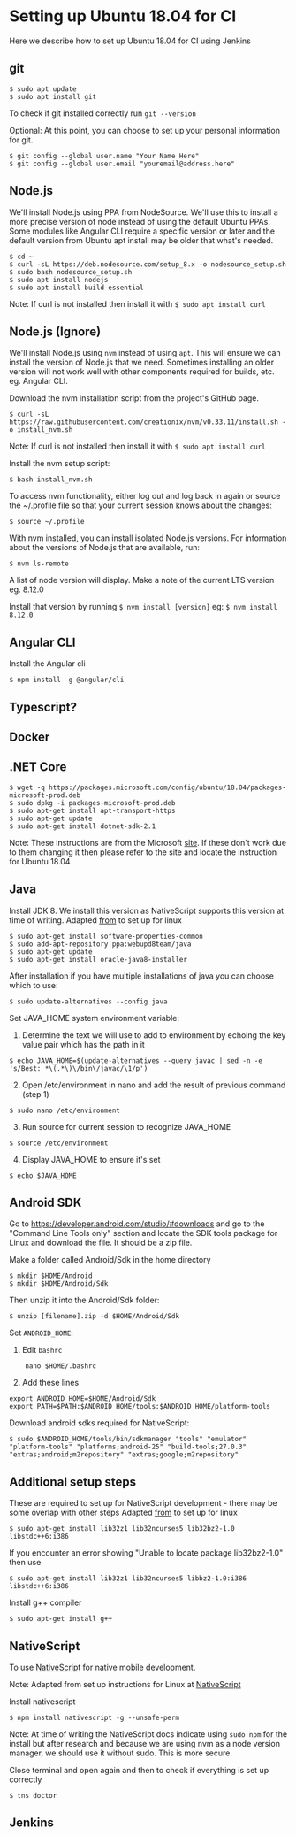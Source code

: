 # Setting up Ubuntu 18.04 for CI 

Here we describe how to set up Ubuntu 18.04 for CI using Jenkins

## git

````
$ sudo apt update
$ sudo apt install git
````
To check if git installed correctly run `git --version`

Optional: At this point, you can choose to set up your personal information for git.
````
$ git config --global user.name "Your Name Here"
$ git config --global user.email "youremail@address.here"
````

## Node.js

We'll install Node.js using PPA from NodeSource. We'll use this to install a more precise version of node instead of using the default Ubuntu PPAs. Some modules like Angular CLI require a specific version or later and the default version from Ubuntu apt install may be older that what's needed. 

````
$ cd ~
$ curl -sL https://deb.nodesource.com/setup_8.x -o nodesource_setup.sh
$ sudo bash nodesource_setup.sh
$ sudo apt install nodejs
$ sudo apt install build-essential
````

Note: If curl is not installed then install it with `$ sudo apt install curl`


## Node.js (Ignore)

We'll install Node.js using `nvm` instead of using `apt`. This will ensure we can install the version of Node.js that we need.
Sometimes installing an older version will not work well with other components required for builds, etc. eg. Angular CLI.

Download the nvm installation script from the project's GitHub page.

````shell
$ curl -sL https://raw.githubusercontent.com/creationix/nvm/v0.33.11/install.sh -o install_nvm.sh
````

Note: If curl is not installed then install it with `$ sudo apt install curl`

Install the nvm setup script:
````
$ bash install_nvm.sh
````

To access nvm functionality, either log out and log back in again or source the ~/.profile file so that your current session knows about the changes:
    
    $ source ~/.profile

With nvm installed, you can install isolated Node.js versions. For information about the versions of Node.js that are available, run:

    $ nvm ls-remote

A list of node version will display. Make a note of the current LTS version eg. 8.12.0

Install that version by running `$ nvm install [version]` eg: `$ nvm install 8.12.0`


## Angular CLI

Install the Angular cli

    $ npm install -g @angular/cli

## Typescript?

## Docker


## .NET Core


````
$ wget -q https://packages.microsoft.com/config/ubuntu/18.04/packages-microsoft-prod.deb
$ sudo dpkg -i packages-microsoft-prod.deb
$ sudo apt-get install apt-transport-https
$ sudo apt-get update
$ sudo apt-get install dotnet-sdk-2.1
````

Note: These instructions are from the Microsoft [site](https://www.microsoft.com/net/download/linux-package-manager/ubuntu18-04/sdk-current). If these don't work due to them changing it then please refer to the site and locate the instruction for Ubuntu 18.04

## Java

Install JDK 8. We install this version as NativeScript supports this version at time of writing.
Adapted [from](https://docs.nativescript.org/start/ns-setup-linux) to set up for linux

````
$ sudo apt-get install software-properties-common
$ sudo add-apt-repository ppa:webupd8team/java
$ sudo apt-get update
$ sudo apt-get install oracle-java8-installer
````

After installation if you have multiple installations of java you can choose which to use:

    $ sudo update-alternatives --config java

Set JAVA_HOME system environment variable:

1. Determine the text we will use to add to environment by echoing the key value pair which has the path in it
````
$ echo JAVA_HOME=$(update-alternatives --query javac | sed -n -e 's/Best: *\(.*\)\/bin\/javac/\1/p')
```` 
2. Open /etc/environment in nano and add the result of previous command (step 1)
````
$ sudo nano /etc/environment
````
3. Run source for current session to recognize JAVA_HOME
````
$ source /etc/environment
````
4. Display JAVA_HOME to ensure it's set
````
$ echo $JAVA_HOME
````

## Android SDK

Go to https://developer.android.com/studio/#downloads and go to the "Command Line Tools only" section and locate the SDK tools package for Linux and download the file. It should be a zip file.

Make a folder called Android/Sdk in the home directory
    
    $ mkdir $HOME/Android
    $ mkdir $HOME/Android/Sdk

Then unzip it into the Android/Sdk folder:

    $ unzip [filename].zip -d $HOME/Android/Sdk


Set `ANDROID_HOME`:

1. Edit `bashrc`
````
    nano $HOME/.bashrc
````    
2. Add these lines
````
export ANDROID_HOME=$HOME/Android/Sdk
export PATH=$PATH:$ANDROID_HOME/tools:$ANDROID_HOME/platform-tools
````


Download android sdks required for NativeScript:

    $ sudo $ANDROID_HOME/tools/bin/sdkmanager "tools" "emulator" "platform-tools" "platforms;android-25" "build-tools;27.0.3" "extras;android;m2repository" "extras;google;m2repository"



## Additional setup steps

These are required to set up for NativeScript development - there may be some overlap with other steps
Adapted [from](https://docs.nativescript.org/start/ns-setup-linux) to set up for linux

````
$ sudo apt-get install lib32z1 lib32ncurses5 lib32bz2-1.0 libstdc++6:i386
````

If you encounter an error showing "Unable to locate package lib32bz2-1.0" then use
````
$ sudo apt-get install lib32z1 lib32ncurses5 libbz2-1.0:i386 libstdc++6:i386
````

Install g++ compiler
````
$ sudo apt-get install g++
````


## NativeScript

To use [NativeScript](https://www.nativescript.org) for native mobile development.

Note: Adapted from set up instructions for Linux at [NativeScript](https://docs.nativescript.org/start/ns-setup-linux)

Install nativescript
````
$ npm install nativescript -g --unsafe-perm
````
Note: At time of writing the NativeScript docs indicate using `sudo npm` for the install but after research and because we are using nvm as a node version manager, we should use it without sudo. This is more secure.

Close terminal and open again and then to check if everything is set up correctly
````
$ tns doctor
````


## Jenkins

